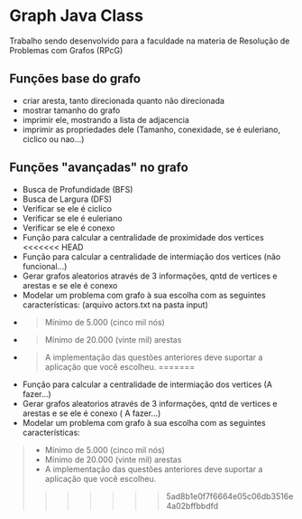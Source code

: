 # Graph Java Class

Trabalho sendo desenvolvido para a faculdade na materia de Resolução de Problemas com Grafos (RPcG)

## Funções base do grafo
- criar aresta, tanto direcionada quanto não direcionada
- mostrar tamanho do grafo
- imprimir ele, mostrando a lista de adjacencia
- imprimir as propriedades dele (Tamanho, conexidade, se é euleriano, ciclico ou nao...)

## Funções "avançadas" no grafo
- Busca de Profundidade (BFS)
- Busca de Largura (DFS)
- Verificar se ele é ciclico
- Verificar se ele é euleriano
- Verificar se ele é conexo
- Função para calcular a centralidade de proximidade dos vertices
<<<<<<< HEAD
- Função para calcular a centralidade de intermiação dos vertices (não funcional...)
- Gerar grafos aleatorios através de 3 informações, qntd de vertices e arestas e se ele é conexo 
- Modelar um problema com grafo à sua escolha com as seguintes características: (arquivo actors.txt na pasta input)
- > Mínimo de 5.000 (cinco mil nós)
- > Mínimo de 20.000 (vinte mil) arestas
- > A implementação das questões anteriores deve suportar a aplicação que você escolheu.
=======
- Função para calcular a centralidade de intermiação dos vertices (A fazer...)
- Gerar grafos aleatorios através de 3 informações, qntd de vertices e arestas e se ele é conexo ( A fazer...)
- Modelar um problema com grafo à sua escolha com as seguintes características:
> - Mínimo de 5.000 (cinco mil nós)
> - Mínimo de 20.000 (vinte mil) arestas
> - A implementação das questões anteriores deve suportar a aplicação que você escolheu.
>>>>>>> 5ad8b1e0f7f6664e05c06db3516e4a02bffbbdfd

